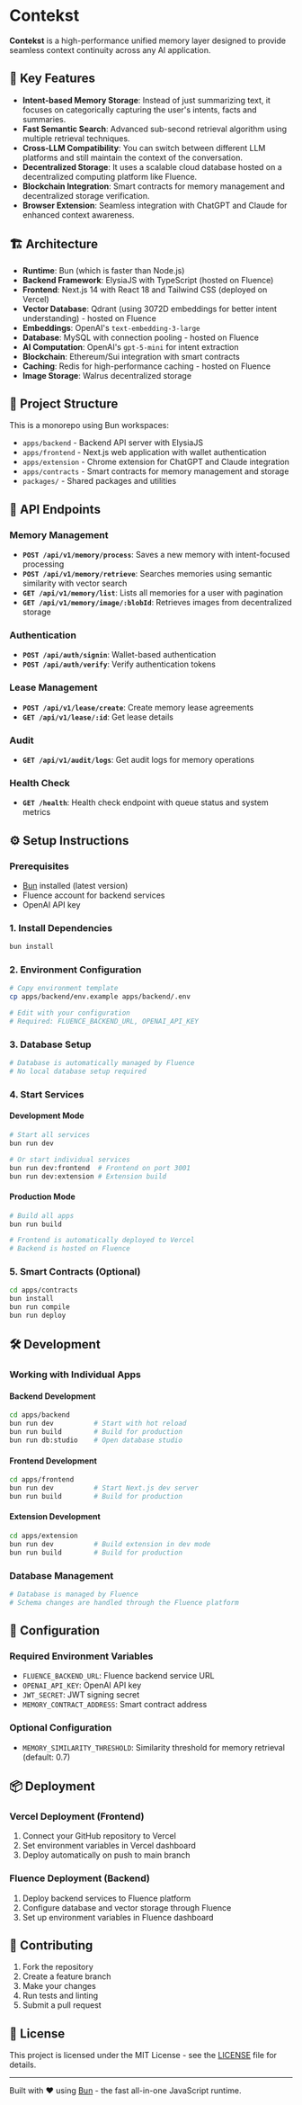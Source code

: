 # Contekst

**Contekst** is a high-performance unified memory layer designed to provide seamless context continuity across any AI application.

## 🚀 Key Features

- **Intent-based Memory Storage**: Instead of just summarizing text, it focuses on categorically capturing the user's intents, facts and summaries.
- **Fast Semantic Search**: Advanced sub-second retrieval algorithm using multiple retrieval techniques.
- **Cross-LLM Compatibility**: You can switch between different LLM platforms and still maintain the context of the conversation.
- **Decentralized Storage**: It uses a scalable cloud database hosted on a decentralized computing platform like Fluence.
- **Blockchain Integration**: Smart contracts for memory management and decentralized storage verification.
- **Browser Extension**: Seamless integration with ChatGPT and Claude for enhanced context awareness.

## 🏗️ Architecture

- **Runtime**: Bun (which is faster than Node.js)
- **Backend Framework**: ElysiaJS with TypeScript (hosted on Fluence)
- **Frontend**: Next.js 14 with React 18 and Tailwind CSS (deployed on Vercel)
- **Vector Database**: Qdrant (using 3072D embeddings for better intent understanding) - hosted on Fluence
- **Embeddings**: OpenAI's `text-embedding-3-large`
- **Database**: MySQL with connection pooling - hosted on Fluence
- **AI Computation**: OpenAI's `gpt-5-mini` for intent extraction
- **Blockchain**: Ethereum/Sui integration with smart contracts
- **Caching**: Redis for high-performance caching - hosted on Fluence
- **Image Storage**: Walrus decentralized storage

## 📁 Project Structure

This is a monorepo using Bun workspaces:

- `apps/backend` - Backend API server with ElysiaJS
- `apps/frontend` - Next.js web application with wallet authentication
- `apps/extension` - Chrome extension for ChatGPT and Claude integration
- `apps/contracts` - Smart contracts for memory management and storage
- `packages/` - Shared packages and utilities

## 🔌 API Endpoints

### Memory Management
- **`POST /api/v1/memory/process`**: Saves a new memory with intent-focused processing
- **`POST /api/v1/memory/retrieve`**: Searches memories using semantic similarity with vector search
- **`GET /api/v1/memory/list`**: Lists all memories for a user with pagination
- **`GET /api/v1/memory/image/:blobId`**: Retrieves images from decentralized storage

### Authentication
- **`POST /api/auth/signin`**: Wallet-based authentication
- **`POST /api/auth/verify`**: Verify authentication tokens

### Lease Management
- **`POST /api/v1/lease/create`**: Create memory lease agreements
- **`GET /api/v1/lease/:id`**: Get lease details

### Audit
- **`GET /api/v1/audit/logs`**: Get audit logs for memory operations

### Health Check
- **`GET /health`**: Health check endpoint with queue status and system metrics

## ⚙️ Setup Instructions

### Prerequisites
- [Bun](https://bun.sh) installed (latest version)
- Fluence account for backend services
- OpenAI API key

### 1. Install Dependencies
```bash
bun install
```

### 2. Environment Configuration
```bash
# Copy environment template
cp apps/backend/env.example apps/backend/.env

# Edit with your configuration
# Required: FLUENCE_BACKEND_URL, OPENAI_API_KEY
```

### 3. Database Setup
```bash
# Database is automatically managed by Fluence
# No local database setup required
```

### 4. Start Services

#### Development Mode
```bash
# Start all services
bun run dev

# Or start individual services
bun run dev:frontend  # Frontend on port 3001
bun run dev:extension # Extension build
```

#### Production Mode
```bash
# Build all apps
bun run build

# Frontend is automatically deployed to Vercel
# Backend is hosted on Fluence
```

### 5. Smart Contracts (Optional)
```bash
cd apps/contracts
bun install
bun run compile
bun run deploy
```

## 🛠️ Development

### Working with Individual Apps

#### Backend Development
```bash
cd apps/backend
bun run dev          # Start with hot reload
bun run build        # Build for production
bun run db:studio    # Open database studio
```

#### Frontend Development
```bash
cd apps/frontend
bun run dev          # Start Next.js dev server
bun run build        # Build for production
```

#### Extension Development
```bash
cd apps/extension
bun run dev          # Build extension in dev mode
bun run build        # Build for production
```

### Database Management
```bash
# Database is managed by Fluence
# Schema changes are handled through the Fluence platform
```

## 🔧 Configuration

### Required Environment Variables
- `FLUENCE_BACKEND_URL`: Fluence backend service URL
- `OPENAI_API_KEY`: OpenAI API key
- `JWT_SECRET`: JWT signing secret
- `MEMORY_CONTRACT_ADDRESS`: Smart contract address

### Optional Configuration
- `MEMORY_SIMILARITY_THRESHOLD`: Similarity threshold for memory retrieval (default: 0.7)

## 📦 Deployment

### Vercel Deployment (Frontend)
1. Connect your GitHub repository to Vercel
2. Set environment variables in Vercel dashboard
3. Deploy automatically on push to main branch

### Fluence Deployment (Backend)
1. Deploy backend services to Fluence platform
2. Configure database and vector storage through Fluence
3. Set up environment variables in Fluence dashboard

## 🤝 Contributing

1. Fork the repository
2. Create a feature branch
3. Make your changes
4. Run tests and linting
5. Submit a pull request

## 📄 License

This project is licensed under the MIT License - see the [LICENSE](LICENSE) file for details.

---

Built with ❤️ using [Bun](https://bun.sh) - the fast all-in-one JavaScript runtime.
